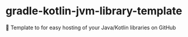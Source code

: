 # gradle-kotlin-jvm-library-template
🔨 Template to for easy hosting of your Java/Kotlin libraries on GitHub
